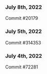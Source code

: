 ### July 8th, 2022

Commit #20179

### July 5th, 2022

Commit #314353


### July 4th, 2022

Commit #72281
